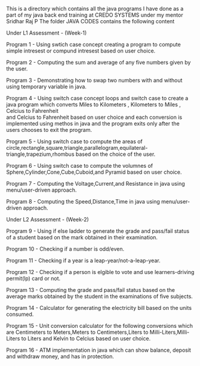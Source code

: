 This is a directory which contains all the java programs I have done as a part of my java back end training at CREDO SYSTEMS under my mentor  Sridhar Raj P 
The folder JAVA CODES contains the following content

Under L1 Assessment - (Week-1)

Program 1 - Using swtich case concept creating a program to compute simple intresest or compund intresest based on user choice.

Program 2 - Computing the sum and average of any five numbers given by the user.

Program 3 - Demonstrating how to swap two numbers with and without using temporary variable in java.

Program 4 - Using switch case concept loops and switch case to create a java program which converts Miles to Kilometers , Kilometers to Miles , Celcius to Fahrenheit  
            and Celcius to Fahrenheit based on user choice and each conversion is implemented using methos in java and the program exits only after the users chooses to exit
            the program.
            
Program 5 - Using switch case to compute the areas of circle,rectangle,square,triangle,parallelogram,equilateral-triangle,trapezium,rhombus based on the choice of the user.

Program 6 - Using switch case to compute the volumnes of Sphere,Cylinder,Cone,Cube,Cuboid,and Pyramid based on user choice.

Program 7 - Computing the Voltage,Current,and Resistance in java using menu/user-driven approach.

Program 8 - Computing the Speed,Distance,Time in java using menu/user-driven approach.

Under L2 Assessment - (Week-2)

Program 9 - Using if else ladder to generate the grade and pass/fail status of a student based on the mark obtained in their examination.

Program 10 - Checking if a number is odd/even.

Program 11 - Checking if a year is a leap-year/not-a-leap-year.

Program 12 - Checking if a person is elgible to vote and use learners-driving permit(lp) card or not.

Program 13 - Computing the grade and pass/fail status based on the average marks obtained by the student in the examinations of five subjects.

Program 14 - Calculator for generating the electricity bill based on the units consumed.

Program 15 - Unit conversion calculator for the following conversions which are Centimeters to Meters,Meters to Centimeters,Liters to Milli-Liters,Milli-Liters to Liters
             and Kelvin to Celcius based on user choice.
             
Program 16 - ATM implementation in java which can show balance, deposit and withdraw money, and has in protection.

